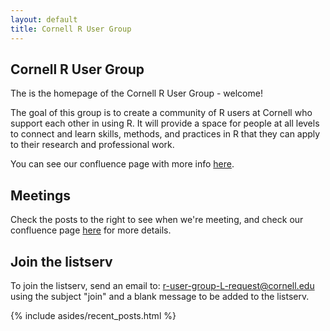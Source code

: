 ```yaml
---
layout: default
title: Cornell R User Group
---
```


<article class="row">
  <section class="small-12 large-8 columns page-content" markdown="1">

## Cornell R User Group

The is the homepage of the Cornell R User Group - welcome!

The goal of this group is to create a community of R users at Cornell who support each other in using R. It will provide a space for people at all levels to connect and learn skills, methods, and practices in R that they can apply to their research and professional work.

You can see our confluence page with more info [here](https://confluence.cornell.edu/pages/viewpage.action?pageId=511280222).

## Meetings

Check the posts to the right to see when we're meeting, and check our confluence page [here](https://confluence.cornell.edu/display/crug/Spring+2025+meeting+schedule) for more details.

## Join the listserv

To join the listserv, send an email to: <r-user-group-L-request@cornell.edu> using the subject "join" and a blank message to be added to the listserv.

</section>
    {% include asides/recent_posts.html %}
</article>
